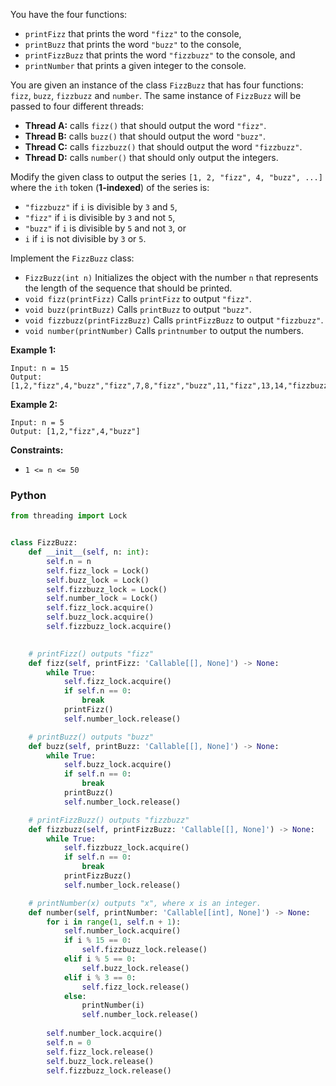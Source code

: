 You have the four functions:

-   `printFizz`  that prints the word  `"fizz"`  to the console,
-   `printBuzz`  that prints the word  `"buzz"`  to the console,
-   `printFizzBuzz`  that prints the word  `"fizzbuzz"`  to the console, and
-   `printNumber`  that prints a given integer to the console.

You are given an instance of the class  `FizzBuzz`  that has four functions:  `fizz`,  `buzz`,  `fizzbuzz`  and  `number`. The same instance of  `FizzBuzz`  will be passed to four different threads:

-   **Thread A:**  calls  `fizz()`  that should output the word  `"fizz"`.
-   **Thread B:**  calls  `buzz()`  that should output the word  `"buzz"`.
-   **Thread C:**  calls  `fizzbuzz()`  that should output the word  `"fizzbuzz"`.
-   **Thread D:**  calls  `number()`  that should only output the integers.

Modify the given class to output the series  `[1, 2, "fizz", 4, "buzz", ...]`  where the  `ith`  token (**1-indexed**) of the series is:

-   `"fizzbuzz"`  if  `i`  is divisible by  `3`  and  `5`,
-   `"fizz"`  if  `i`  is divisible by  `3`  and not  `5`,
-   `"buzz"`  if  `i`  is divisible by  `5`  and not  `3`, or
-   `i`  if  `i`  is not divisible by  `3`  or  `5`.

Implement the  `FizzBuzz`  class:

-   `FizzBuzz(int n)`  Initializes the object with the number  `n`  that represents the length of the sequence that should be printed.
-   `void fizz(printFizz)`  Calls  `printFizz`  to output  `"fizz"`.
-   `void buzz(printBuzz)`  Calls  `printBuzz`  to output  `"buzz"`.
-   `void fizzbuzz(printFizzBuzz)`  Calls  `printFizzBuzz`  to output  `"fizzbuzz"`.
-   `void number(printNumber)`  Calls  `printnumber`  to output the numbers.

**Example 1:**
```
Input: n = 15
Output: [1,2,"fizz",4,"buzz","fizz",7,8,"fizz","buzz",11,"fizz",13,14,"fizzbuzz"]
```

**Example 2:**
```
Input: n = 5
Output: [1,2,"fizz",4,"buzz"]
```

**Constraints:**

- `1 <= n <= 50`


### Python
```python
from threading import Lock


class FizzBuzz:
    def __init__(self, n: int):
        self.n = n
        self.fizz_lock = Lock()
        self.buzz_lock = Lock()
        self.fizzbuzz_lock = Lock()
        self.number_lock = Lock()
        self.fizz_lock.acquire()
        self.buzz_lock.acquire()
        self.fizzbuzz_lock.acquire()
        

    # printFizz() outputs "fizz"
    def fizz(self, printFizz: 'Callable[[], None]') -> None:
        while True:
            self.fizz_lock.acquire()
            if self.n == 0:
                break
            printFizz()
            self.number_lock.release()

    # printBuzz() outputs "buzz"
    def buzz(self, printBuzz: 'Callable[[], None]') -> None:
        while True:
            self.buzz_lock.acquire()
            if self.n == 0:
                break
            printBuzz()
            self.number_lock.release()

    # printFizzBuzz() outputs "fizzbuzz"
    def fizzbuzz(self, printFizzBuzz: 'Callable[[], None]') -> None:
        while True:
            self.fizzbuzz_lock.acquire()
            if self.n == 0:
                break
            printFizzBuzz()
            self.number_lock.release()

    # printNumber(x) outputs "x", where x is an integer.
    def number(self, printNumber: 'Callable[[int], None]') -> None:
        for i in range(1, self.n + 1):
            self.number_lock.acquire()
            if i % 15 == 0:
                self.fizzbuzz_lock.release()
            elif i % 5 == 0:
                self.buzz_lock.release()
            elif i % 3 == 0:
                self.fizz_lock.release()
            else:
                printNumber(i)
                self.number_lock.release()
        
        self.number_lock.acquire()
        self.n = 0
        self.fizz_lock.release()
        self.buzz_lock.release()
        self.fizzbuzz_lock.release()
```